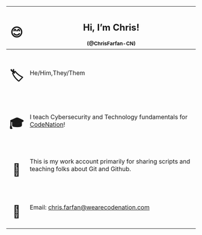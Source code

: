 |<h1>😊</h1>| <h2>Hi, I’m Chris!</h2> <sup>(@ChrisFarfan-CN)</sup> |
|:-:|-|
|<h1>🏷️</h1>| He/Him,They/Them |
|<h1>🎓</h1>| I teach Cybersecurity and Technology fundamentals for [CodeNation](https://wearecodenation.com/)! |
|<h1>💼</h1>| This is my work account primarily for sharing scripts and teaching folks about Git and Github. |
|<h1>📧</h1>| Email: [chris.farfan@wearecodenation.com](chris.farfan@wearecodenation.com) |


<!---
ChrisFarfan-CN/ChrisFarfan-CN is a ✨ special ✨ repository because its `README.md` (this file) appears on your GitHub profile.
You can click the Preview link to take a look at your changes.
--->
